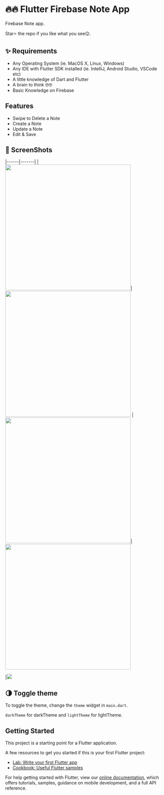 # 🔥🔥 Flutter Firebase Note App 
Firebase Note app.

Star⭐ the repo if you like what you see😉.



## ✨ Requirements
* Any Operating System (ie. MacOS X, Linux, Windows)
* Any IDE with Flutter SDK installed (ie. IntelliJ, Android Studio, VSCode etc)
* A little knowledge of Dart and Flutter
* A brain to think 🤓🤓
* Basic Knowledge on Firebase


## Features

* Swipe to Delete a Note
* Create a Note
* Update a Note
* Edit & Save


## 📸 ScreenShots

|------|-------|
|<img src="ss/flutter_01.png" width="400">|<img src="ss/flutter_02.png" width="400">
|<img src="ss/flutter_03.png" width="400">|<img src="ss/flutter_04.png" width="400">

|<img src="ss/flutter_05.png">


## 🌗 Toggle theme
To toggle the theme, change the `theme` widget in `main.dart`.

`darkTheme` for darkTheme and `lightTheme` for lightTheme.


## Getting Started

This project is a starting point for a Flutter application.

A few resources to get you started if this is your first Flutter project:

- [Lab: Write your first Flutter app](https://flutter.dev/docs/get-started/codelab)
- [Cookbook: Useful Flutter samples](https://flutter.dev/docs/cookbook)

For help getting started with Flutter, view our
[online documentation](https://flutter.dev/docs), which offers tutorials,
samples, guidance on mobile development, and a full API reference.



